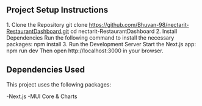 Project Setup Instructions
--------------------------
1️. Clone the Repository
	git clone https://github.com/Bhuvan-98/nectarit-RestaurantDashboard.git
	cd nectarit-RestaurantDashboard
2️. Install Dependencies
	Run the following command to install the necessary packages: 	npm install
3️. Run the Development Server
	Start the Next.js app:	npm run dev
Then open http://localhost:3000 in your browser.

Dependencies Used
-------------------
This project uses the following packages:

-Next.js
-MUI Core & Charts

